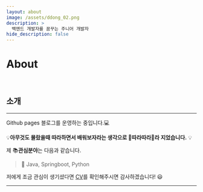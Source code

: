 ```yaml
---
layout: about
image: /assets/ddong_02.png
description: >
  백엔드 개발자를 꿈꾸는 주니어 개발자
hide_description: false
---
```


# About

<!--author-->

<br>

## 소개
---
Github pages 블로그를 운영하는 중입니다.💻  

 💡__아무것도 몰랐을때 따라하면서 배워보자라는 생각으로 🍭따라따라🍭라 지었습니다.__ 💡

제 📚**관심분야**는 다음과 같습니다.

> 📝 Java, Springboot, Python

저에게 조금 관심이 생기셨다면 [CV](/assets/CV.pdf)를 확인해주시면 감사하겠습니다! 😃

<!-- <div class="me">
    <div><img src= "/assets/me/cheetah1.jpg"></div>
    <div><img src= "/assets/me/cheetah2.jpg"></div>
    <div><img src= "/assets/me/cheetah3.jpg"></div>
    <div><img src= "/assets/me/cheetah4.jpg"></div>
</div>

  <script>
    $(document).ready(function(){
      $('.me').slick();
    });
  </script> -->

---